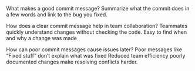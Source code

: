 What makes a good commit message?
Summarize what the commit does in a few words and link to the bug you fixed.

How does a clear commit message help in team collaboration?
Teammates quickly understand changes without checking the code.
Easy to find when and why a change was made

How can poor commit messages cause issues later?
Poor messages like “Fixed stuff” don’t explain what was fixed
Reduced team efficiency poorly documented changes make resolving conflicts harder.
